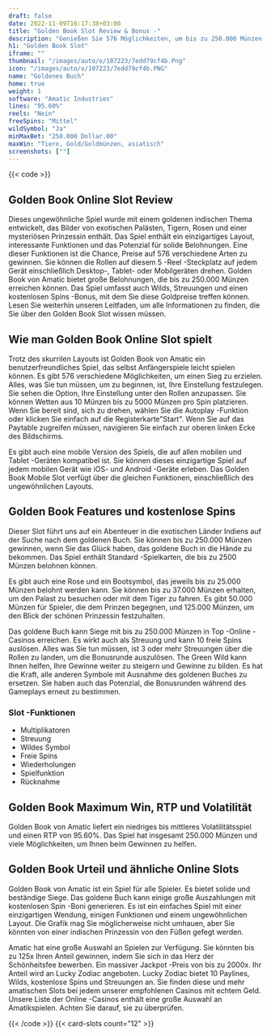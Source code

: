 ```yaml
---
draft: false
date: 2022-11-09T16:17:38+03:00
title: "Golden Book Slot Review & Bonus -"
description: "Genießen Sie 576 Möglichkeiten, um bis zu 250.000 Münzen im Golden Book Slot von Amatic zu gewinnen! Beinhaltet Wilds & Free Spins! Lesen Sie unsere Rezension für alle Details."
h1: "Golden Book Slot"
iframe: ""
thumbnail: "/images/auto/o/107223/7edd79cf4b.Png"
icon: "/images/auto/o/107223/7edd79cf4b.PNG"
name: "Goldenes Buch"
home: true
weight: 1
software: "Amatic Industries"
lines: "95.60%"
reels: "Nein"
freeSpins: "Mittel"
wildSymbol: "Ja"
minMaxBet: "250.000 Dollar.00"
maxWin: "Tiere, Gold/Goldmünzen, asiatisch"
screenshots: [""]
---
```


{{< code >}}<h2>Golden Book Online Slot Review</h2><p>Dieses ungewöhnliche Spiel wurde mit einem goldenen indischen Thema entwickelt, das Bilder von exotischen Palästen, Tigern, Rosen und einer mysteriösen Prinzessin enthält. Das Spiel enthält ein einzigartiges Layout, interessante Funktionen und das Potenzial für solide Belohnungen. Eine dieser Funktionen ist die Chance, Preise auf 576 verschiedene Arten zu gewinnen. Sie können die Rollen auf diesem 5 -Reel -Steckplatz auf jedem Gerät einschließlich Desktop-, Tablet- oder Mobilgeräten drehen. Golden Book von Amatic bietet große Belohnungen, die bis zu 250.000 Münzen erreichen können. Das Spiel umfasst auch Wilds, Streuungen und einen kostenlosen Spins -Bonus, mit dem Sie diese Goldpreise treffen können. Lesen Sie weiterhin unseren Leitfaden, um alle Informationen zu finden, die Sie über den Golden Book Slot wissen müssen.</p><h2>Wie man Golden Book Online Slot spielt</h2><p>Trotz des skurrilen Layouts ist Golden Book von Amatic ein benutzerfreundliches Spiel, das selbst Anfängerspiele leicht spielen können. Es gibt 576 verschiedene Möglichkeiten, um einen Sieg zu erzielen. Alles, was Sie tun müssen, um zu beginnen, ist, Ihre Einstellung festzulegen. Sie sehen die Option, Ihre Einstellung unter den Rollen anzupassen. Sie können Wetten aus 10 Münzen bis zu 5000 Münzen pro Spin platzieren. Wenn Sie bereit sind, sich zu drehen, wählen Sie die Autoplay -Funktion oder klicken Sie einfach auf die Registerkarte"Start". Wenn Sie auf das Paytable zugreifen müssen, navigieren Sie einfach zur oberen linken Ecke des Bildschirms.</p><p>Es gibt auch eine mobile Version des Spiels, die auf allen mobilen und Tablet -Geräten kompatibel ist. Sie können dieses einzigartige Spiel auf jedem mobilen Gerät wie iOS- und Android -Geräte erleben. Das Golden Book Mobile Slot verfügt über die gleichen Funktionen, einschließlich des ungewöhnlichen Layouts.</p><h2>Golden Book Features und kostenlose Spins</h2><p>Dieser Slot führt uns auf ein Abenteuer in die exotischen Länder Indiens auf der Suche nach dem goldenen Buch. Sie können bis zu 250.000 Münzen gewinnen, wenn Sie das Glück haben, das goldene Buch in die Hände zu bekommen. Das Spiel enthält Standard -Spielkarten, die bis zu 2500 Münzen belohnen können.</p><p>Es gibt auch eine Rose und ein Bootsymbol, das jeweils bis zu 25.000 Münzen belohnt werden kann. Sie können bis zu 37.000 Münzen erhalten, um den Palast zu besuchen oder mit dem Tiger zu fahren. Es gibt 50.000 Münzen für Spieler, die dem Prinzen begegnen, und 125.000 Münzen, um den Blick der schönen Prinzessin festzuhalten.</p><p>Das goldene Buch kann Siege mit bis zu 250.000 Münzen in Top -Online -Casinos erreichen. Es wirkt auch als Streuung und kann 10 freie Spins auslösen. Alles was Sie tun müssen, ist 3 oder mehr Streuungen über die Rollen zu landen, um die Bonusrunde auszulösen. The Green Wild kann Ihnen helfen, Ihre Gewinne weiter zu steigern und Gewinne zu bilden. Es hat die Kraft, alle anderen Symbole mit Ausnahme des goldenen Buches zu ersetzen. Sie haben auch das Potenzial, die Bonusrunden während des Gameplays erneut zu bestimmen.</p><h3>
Slot -Funktionen</h3><ul>
<li></span>
Multiplikatoren</li>
<li></span>
Streuung</li>
<li></span>
Wildes Symbol</li>
<li></span>
Freie Spins</li>
<li></span>
Wiederholungen</li>
<li></span>
Spielfunktion</li>
<li></span>
Rücknahme</li></ul><h2>Golden Book Maximum Win, RTP und Volatilität</h2><p>Golden Book von Amatic liefert ein niedriges bis mittleres Volatilitätsspiel und einen RTP von 95.60%. Das Spiel hat insgesamt 250.000 Münzen und viele Möglichkeiten, um Ihnen beim Gewinnen zu helfen.</p><h2>Golden Book Urteil und ähnliche Online Slots</h2><p>Golden Book von Amatic ist ein Spiel für alle Spieler. Es bietet solide und beständige Siege. Das goldene Buch kann einige große Auszahlungen mit kostenlosen Spin -Boni generieren. Es ist ein einfaches Spiel mit einer einzigartigen Wendung, einigen Funktionen und einem ungewöhnlichen Layout. Die Grafik mag Sie möglicherweise nicht umhauen, aber Sie könnten von einer indischen Prinzessin von den Füßen gefegt werden.</p><p>Amatic hat eine große Auswahl an Spielen zur Verfügung. Sie könnten bis zu 125x Ihren Anteil gewinnen, indem Sie sich in das Herz der Schönheitsfee bewerben. Ein massiver Jackpot -Preis von bis zu 2000x. Ihr Anteil wird an Lucky Zodiac angeboten. Lucky Zodiac bietet 10 Paylines, Wilds, kostenlose Spins und Streuungen an. Sie finden diese und mehr amatischen Slots bei jedem unserer empfohlenen Casinos mit echtem Geld. Unsere Liste der Online -Casinos enthält eine große Auswahl an Amatikspielen. Achten Sie darauf, sie zu überprüfen.</p>{{< /code >}}
 {{< card-slots count="12" >}}